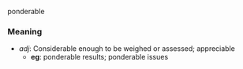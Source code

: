 ponderable
### Meaning
+ _adj_: Considerable enough to be weighed or assessed; appreciable
    + __eg__: ponderable results; ponderable issues
